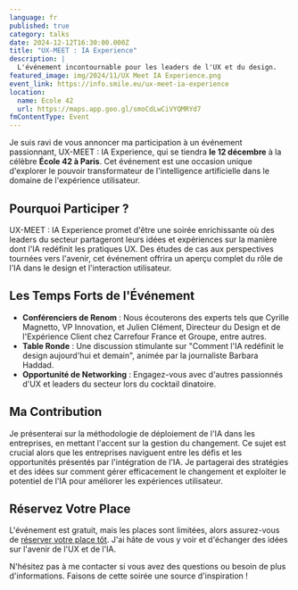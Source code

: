 ```yaml
---
language: fr
published: true
category: talks
date: 2024-12-12T16:30:00.000Z
title: "UX-MEET : IA Experience"
description: |
  L'événement incontournable pour les leaders de l'UX et du design.
featured_image: img/2024/11/UX Meet IA Experience.png
event_link: https://info.smile.eu/ux-meet-ia-experience
location:
  name: Ecole 42
  url: https://maps.app.goo.gl/smoCdLwCiVYQMRYd7
fmContentType: Event
---
```

Je suis ravi de vous annoncer ma participation à un événement passionnant, UX-MEET : IA Experience, qui se tiendra **le 12 décembre** à la célèbre **École 42 à Paris**. Cet événement est une occasion unique d'explorer le pouvoir transformateur de l'intelligence artificielle dans le domaine de l'expérience utilisateur.

## Pourquoi Participer ?

UX-MEET : IA Experience promet d'être une soirée enrichissante où des leaders du secteur partageront leurs idées et expériences sur la manière dont l'IA redéfinit les pratiques UX. Des études de cas aux perspectives tournées vers l'avenir, cet événement offrira un aperçu complet du rôle de l'IA dans le design et l'interaction utilisateur.

## Les Temps Forts de l'Événement

* **Conférenciers de Renom** : Nous écouterons des experts tels que Cyrille Magnetto, VP Innovation, et Julien Clément, Directeur du Design et de l'Expérience Client chez Carrefour France et Groupe, entre autres.
* **Table Ronde** : Une discussion stimulante sur "Comment l'IA redéfinit le design aujourd'hui et demain", animée par la journaliste Barbara Haddad.
* **Opportunité de Networking** : Engagez-vous avec d'autres passionnés d'UX et leaders du secteur lors du cocktail dinatoire.

## Ma Contribution

Je présenterai sur la méthodologie de déploiement de l'IA dans les entreprises, en mettant l'accent sur la gestion du changement. Ce sujet est crucial alors que les entreprises naviguent entre les défis et les opportunités présentés par l'intégration de l'IA. Je partagerai des stratégies et des idées sur comment gérer efficacement le changement et exploiter le potentiel de l'IA pour améliorer les expériences utilisateur.

## Réservez Votre Place

L'événement est gratuit, mais les places sont limitées, alors assurez-vous de [réserver votre place tôt](https://info.smile.eu/ux-meet-ia-experience). J'ai hâte de vous y voir et d'échanger des idées sur l'avenir de l'UX et de l'IA.

N'hésitez pas à me contacter si vous avez des questions ou besoin de plus d'informations. Faisons de cette soirée une source d'inspiration !
